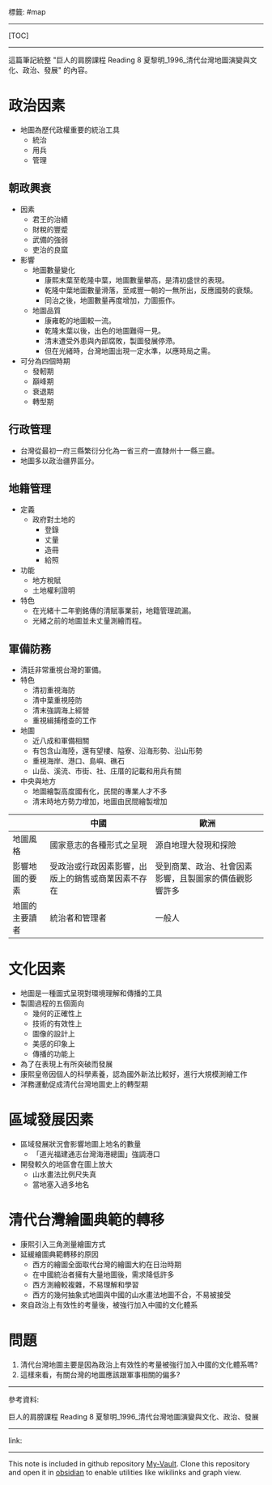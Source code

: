 標籤: #map 

---

[TOC]

---

這篇筆記統整 "巨人的肩膀課程 Reading 8 夏黎明_1996_清代台灣地圖演變與文化、政治、發展" 的內容。

# 政治因素

- 地圖為歷代政權重要的統治工具
	- 統治
	- 用兵
	- 管理

## 朝政興衰

- 因素
	- 君王的治績
	- 財稅的豐蹙
	- 武備的強弱
	- 吏治的良窳
- 影響
	- 地圖數量變化
		- 康熙末葉至乾隆中葉，地圖數量攀高，是清初盛世的表現。
		- 乾隆中葉地圖數量滑落，至咸豐一朝的一無所出，反應國勢的衰頹。
		- 同治之後，地圖數量再度增加，力圖振作。
	- 地圖品質
		- 康雍乾的地圖較一流。
		- 乾隆末葉以後，出色的地圖難得一見。
		- 清末遭受外患與內部腐敗，製圖發展停滯。
		- 但在光緒時，台灣地圖出現一定水準，以應時局之需。
- 可分為四個時期
	- 發軔期
	- 巔峰期
	- 衰退期
	- 轉型期

## 行政管理

- 台灣從最初一府三縣繁衍分化為一省三府一直隸州十一縣三廳。
- 地圖多以政治疆界區分。

## 地籍管理

- 定義
	- 政府對土地的
		- 登錄
		- 丈量
		- 造冊
		- 給照
- 功能
	- 地方稅賦
	- 土地權利證明
- 特色
	- 在光緒十二年劉銘傳的清賦事業前，地籍管理疏漏。
	- 光緒之前的地圖並未丈量測繪而程。

## 軍備防務

- 清廷非常重視台灣的軍備。
- 特色
	- 清初重視海防
	- 清中葉重視陸防
	- 清末強調海上經營
	- 重視緝捕稽查的工作
- 地圖
	- 近八成和軍備相關
	- 有包含山海陸，還有望樓、隘寮、沿海形勢、沿山形勢
	- 重視海岸、港口、島嶼、礁石
	- 山岳、溪流、市街、社、庄厝的記載和用兵有關
- 中央與地方
	- 地圖繪製高度國有化，民間的專業人才不多
	- 清末時地方勢力增加，地圖由民間繪製增加

|                | 中國                                               | 歐洲                                                   |
| -------------- | -------------------------------------------------- | ------------------------------------------------------ |
| 地圖風格       | 國家意志的各種形式之呈現                           | 源自地理大發現和探險                                   |
| 影響地圖的要素 | 受政治或行政因素影響，出版上的銷售或商業因素不存在 | 受到商業、政治、社會因素影響，且製圖家的價值觀影響許多 |
| 地圖的主要讀者 | 統治者和管理者                                     | 一般人                                                 | 

# 文化因素

- 地圖是一種圖式呈現對環境理解和傳播的工具
- 製圖過程的五個面向
	- 幾何的正確性上
	- 技術的有效性上
	- 圖像的設計上
	- 美感的印象上
	- 傳播的功能上
- 為了在表現上有所突破而發展
- 康熙皇帝因個人的科學素養，認為國外新法比較好，進行大規模測繪工作
- 洋務運動促成清代台灣地圖史上的轉型期

# 區域發展因素

- 區域發展狀況會影響地圖上地名的數量
	- 「道光福建通志台灣海港總圖」強調港口
- 開發較久的地區會在圖上放大
	- 山水畫法比例尺失真
	- 當地塞入過多地名

# 清代台灣繪圖典範的轉移

- 康熙引入三角測量繪圖方式
- 延緩繪圖典範轉移的原因
	- 西方的繪圖全面取代台灣的繪圖大約在日治時期
	- 在中國統治者擁有大量地圖後，需求降低許多
	- 西方測繪較複雜，不易理解和學習
	- 西方的幾何抽象式地圖與中國的山水畫法地圖不合，不易被接受
- 來自政治上有效性的考量後，被強行加入中國的文化體系

# 問題

1. 清代台灣地圖主要是因為政治上有效性的考量被強行加入中國的文化體系嗎?
2. 這樣來看，有關台灣的地圖應該跟軍事相關的偏多?

---

參考資料:

巨人的肩膀課程 Reading 8 夏黎明_1996_清代台灣地圖演變與文化、政治、發展

---

link:


---

This note is included in github repository [My-Vault](https://github.com/LittleD3092/My-Vault.git). Clone this repository and open it in [obsidian](https://obsidian.md/) to enable utilities like wikilinks and graph view.
